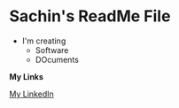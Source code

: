 # Sachin's ReadMe File

- I'm creating
  - Software
  - DOcuments

**My Links**

[My LinkedIn](https://www.linkedin.com/in/webdevprashant)

